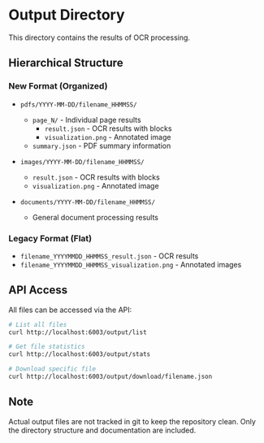 # Output Directory

This directory contains the results of OCR processing.

## Hierarchical Structure

### New Format (Organized)
- `pdfs/YYYY-MM-DD/filename_HHMMSS/`
  - `page_N/` - Individual page results
    - `result.json` - OCR results with blocks
    - `visualization.png` - Annotated image
  - `summary.json` - PDF summary information

- `images/YYYY-MM-DD/filename_HHMMSS/`
  - `result.json` - OCR results with blocks
  - `visualization.png` - Annotated image

- `documents/YYYY-MM-DD/filename_HHMMSS/`
  - General document processing results

### Legacy Format (Flat)
- `filename_YYYYMMDD_HHMMSS_result.json` - OCR results
- `filename_YYYYMMDD_HHMMSS_visualization.png` - Annotated images

## API Access

All files can be accessed via the API:

```bash
# List all files
curl http://localhost:6003/output/list

# Get file statistics
curl http://localhost:6003/output/stats

# Download specific file
curl http://localhost:6003/output/download/filename.json
```

## Note

Actual output files are not tracked in git to keep the repository clean.
Only the directory structure and documentation are included.
